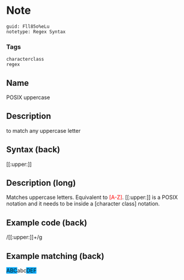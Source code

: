 # Note
```
guid: Fll85o%eLu
notetype: Regex Syntax
```

### Tags
```
characterclass
regex
```

## Name
POSIX uppercase

## Description
to match any uppercase letter

## Syntax (back)
<div>
  [[:upper:]]
</div>

## Description (long)
<div>
  <div>
    <div>
      Matches uppercase letters. Equivalent to <font color=
      "#FF0000">[A-Z]</font>. [[:upper:]] is a POSIX notation and
      it needs to be inside a [character class] notation.
    </div>
  </div>
</div>

## Example code (back)
<div>
  /[[:upper:]]+/g
</div>

## Example matching (back)
<span style="background-color: rgb(0, 170,
255);">ABC</span>abc<span style="background-color: rgb(0, 170,
255);">DEF</span>
